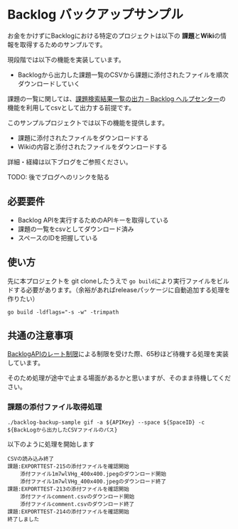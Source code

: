 # Backlog バックアップサンプル

お金をかけずにBacklogにおける特定のプロジェクトは以下の **課題**と**Wiki**の情報を取得するためのサンプルです。

現段階では以下の機能を実装しています。

- Backlogから出力した課題一覧のCSVから課題に添付されたファイルを順次ダウンロードしていく

課題の一覧に関しては、[課題検索結果一覧の出力 – Backlog ヘルプセンター](https://support-ja.backlog.com/hc/ja/articles/360035642534-%E8%AA%B2%E9%A1%8C%E6%A4%9C%E7%B4%A2%E7%B5%90%E6%9E%9C%E4%B8%80%E8%A6%A7%E3%81%AE%E5%87%BA%E5%8A%9B)の機能を利用してcsvとして出力する前提です。

このサンプルプロジェクトでは以下の機能を提供します。

- 課題に添付されたファイルをダウンロードする
- Wikiの内容と添付されたファイルをダウンロードする

詳細・経緯は以下ブログをご参照ください。

TODO: 後でブログへのリンクを貼る

## 必要要件

- Backlog APIを実行するためのAPIキーを取得している
- 課題の一覧をcsvとしてダウンロード済み
- スペースのIDを把握している

## 使い方

先に本プロジェクトを git cloneしたうえで `go build`により実行ファイルをビルドする必要があります。（余裕があればreleaseパッケージに自動追加する処理を作りたい）

```
go build -ldflags="-s -w" -trimpath
```

## 共通の注意事項

[BacklogAPIのレート制限](https://developer.nulab.com/ja/docs/backlog/rate-limit/#)による制限を受けた際、65秒ほど待機する処理を実装しています。

そのため処理が途中で止まる場面があるかと思いますが、そのまま待機してください。

### 課題の添付ファイル取得処理

```
./backlog-backup-sample gif -a ${APIKey} --space ${SpaceID} -c ${BackLogから出力したCSVファイルのパス}
```

以下のように処理を開始します

```
CSVの読み込み終了
課題:EXPORTTEST-215の添付ファイルを確認開始
    添付ファイル1m7wlVHg_400x400.jpegのダウンロード開始
    添付ファイル1m7wlVHg_400x400.jpegのダウンロード終了
課題:EXPORTTEST-213の添付ファイルを確認開始
    添付ファイルcomment.csvのダウンロード開始
    添付ファイルcomment.csvのダウンロード終了
課題:EXPORTTEST-214の添付ファイルを確認開始
終了しました
```


